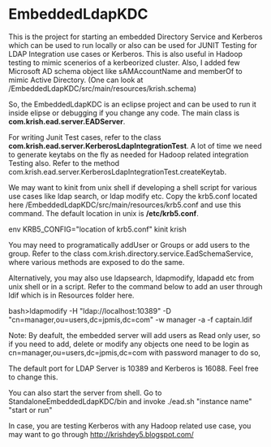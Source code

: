 # EmbeddedLdapKDC

 This is the project for starting an embedded Directory Service and Kerberos which can be used to run locally or also
 can be used for JUNIT Testing for LDAP Integration use cases or Kerberos. 
 This is also useful in Hadoop testing to mimic scenerios of a kerbeorized cluster. 
 Also, I added few Microsoft AD schema object like sAMAccountName and memberOf to mimic Active Directory. 
 (One can look at /EmbeddedLdapKDC/src/main/resources/krish.schema)
 
 So, the EmbeddedLdapKDC is an eclipse project and can be used to run it inside elipse or debugging if you change any code.
 The main class is <b>com.krish.ead.server.EADServer</b>.
 
 
 For writing Junit Test cases, refer to the class <b>com.krish.ead.server.KerberosLdapIntegrationTest</b>.
 A lot of time we need to generate keytabs on the fly as needed for Hadoop related integration Testing also.
 Refer to the method com.krish.ead.server.KerberosLdapIntegrationTest.createKeytab.

 We may want to kinit from unix shell if developing a shell script for various use cases like ldap search, or ldap modify etc.
 Copy the krb5.conf located here /EmbeddedLdapKDC/src/main/resources/krb5.conf
 and use this command. 
 The default location in unix is <b>/etc/krb5.conf</b>. <p/>
 env KRB5_CONFIG="location of krb5.conf" kinit krish
 
 You may need to programatically addUser or Groups or add users to the group.
 Refer to the class com.krish.directory.service.EadSchemaService, where various methods are exposed to do the same.
 
 Alternatively, you may also use ldapsearch, ldapmodify, ldapadd etc from unix shell or in a script.
 Refer to the command below to add an user through ldif which is in Resources folder here.
 
 bash>ldapmodify -H "ldap://localhost:10389" -D "cn=manager,ou=users,dc=jpmis,dc=com" -w manager -a -f captain.ldif
 
 
Note: By deafult, the embedded server  will add users as Read only user, so if you need to add, delete or modify any objects 
one need to be login as  cn=manager,ou=users,dc=jpmis,dc=com with password manager to do so,

The default port for LDAP Server is 10389 and Kerberos is 16088. Feel free to change this.

You can also start the server from shell.
Go to StandaloneEmbeddedLdapKDC/bin and invoke ./ead.sh "instance name" "start or run" 


In case, you are testing Kerberos with any Hadoop related use case, you may want to go through
http://krishdey5.blogspot.com/


